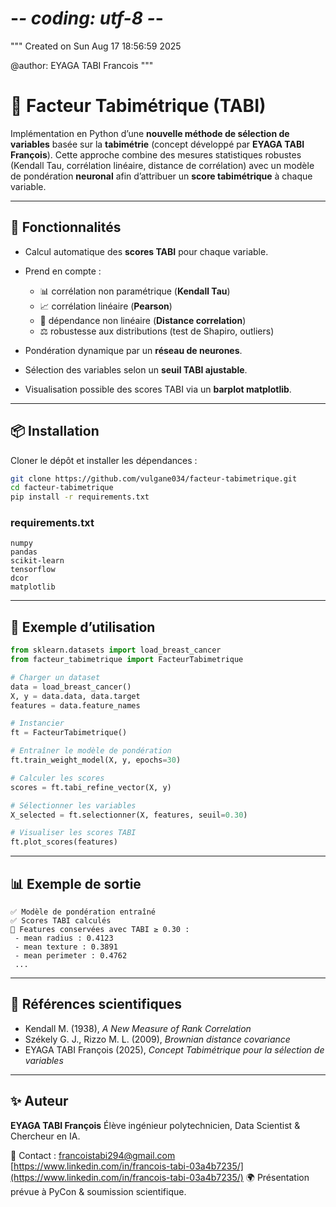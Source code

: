 # -*- coding: utf-8 -*-
"""
Created on Sun Aug 17 18:56:59 2025

@author: EYAGA TABI Francois
"""

# 🔬 Facteur Tabimétrique (TABI)

Implémentation en Python d’une **nouvelle méthode de sélection de variables** basée sur la **tabimétrie** (concept développé par **EYAGA TABI François**).
Cette approche combine des mesures statistiques robustes (Kendall Tau, corrélation linéaire, distance de corrélation) avec un modèle de pondération **neuronal** afin d’attribuer un **score tabimétrique** à chaque variable.

---

## 🚀 Fonctionnalités

* Calcul automatique des **scores TABI** pour chaque variable.
* Prend en compte :

  * 📊 corrélation non paramétrique (**Kendall Tau**)
  * 📈 corrélation linéaire (**Pearson**)
  * 🔗 dépendance non linéaire (**Distance correlation**)
  * ⚖️ robustesse aux distributions (test de Shapiro, outliers)
* Pondération dynamique par un **réseau de neurones**.
* Sélection des variables selon un **seuil TABI ajustable**.
* Visualisation possible des scores TABI via un **barplot matplotlib**.

---

## 📦 Installation

Cloner le dépôt et installer les dépendances :

```bash
git clone https://github.com/vulgane034/facteur-tabimetrique.git
cd facteur-tabimetrique
pip install -r requirements.txt
```

### requirements.txt

```
numpy
pandas
scikit-learn
tensorflow
dcor
matplotlib
```

---

## 📖 Exemple d’utilisation

```python
from sklearn.datasets import load_breast_cancer
from facteur_tabimetrique import FacteurTabimetrique

# Charger un dataset
data = load_breast_cancer()
X, y = data.data, data.target
features = data.feature_names

# Instancier
ft = FacteurTabimetrique()

# Entraîner le modèle de pondération
ft.train_weight_model(X, y, epochs=30)

# Calculer les scores
scores = ft.tabi_refine_vector(X, y)

# Sélectionner les variables
X_selected = ft.selectionner(X, features, seuil=0.30)

# Visualiser les scores TABI
ft.plot_scores(features)
```

---

## 📊 Exemple de sortie

```
✅ Modèle de pondération entraîné
✅ Scores TABI calculés
🎯 Features conservées avec TABI ≥ 0.30 :
 - mean radius : 0.4123
 - mean texture : 0.3891
 - mean perimeter : 0.4762
 ...
```

---

## 🧠 Références scientifiques

* Kendall M. (1938), *A New Measure of Rank Correlation*
* Székely G. J., Rizzo M. L. (2009), *Brownian distance covariance*
* EYAGA TABI François (2025), *Concept Tabimétrique pour la sélection de variables*

---

## ✨ Auteur

**EYAGA TABI François**
Élève ingénieur polytechnicien, Data Scientist & Chercheur en IA.

📧 Contact : [francoistabi294@gmail.com](mailto:francoistabi294@gmail.com)
[https://www.linkedin.com/in/francois-tabi-03a4b7235/](https://www.linkedin.com/in/francois-tabi-03a4b7235/)
🌍 Présentation prévue à PyCon & soumission scientifique.
